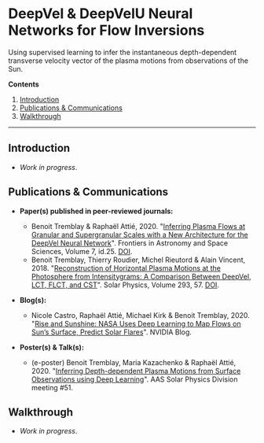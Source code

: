 # DeepVel & DeepVelU Neural Networks for Flow Inversions

Using supervised learning to infer the instantaneous depth-dependent transverse velocity vector of the plasma motions from observations of the Sun.

__Contents__

1. [Introduction](#introduction)
2. [Publications & Communications](#communications)
3. [Walkthrough](#walkthrough)

---

## Introduction

- _Work in progress_.

## Publications & Communications

- __Paper(s) published in peer-reviewed journals:__
  - Benoit Tremblay & Raphaël Attié, 2020. "[Inferring Plasma Flows at Granular and Supergranular Scales with a New Architecture for the DeepVel Neural Network](https://www.frontiersin.org/articles/10.3389/fspas.2020.00025/full)". Frontiers in Astronomy and Space Sciences, Volume 7, id.25. [DOI](https://ui.adsabs.harvard.edu/link_gateway/2020FrASS...7...25T/doi:10.3389/fspas.2020.00025).
  - Benoit Tremblay, Thierry Roudier, Michel Rieutord & Alain Vincent, 2018. "[Reconstruction  of  Horizontal  Plasma Motions at the Photosphere from Intensitygrams: A Comparison Between DeepVel, LCT, FLCT, and CST](https://link.springer.com/article/10.1007/s11207-018-1276-7)". Solar Physics, Volume 293, 57. [DOI](https://ui.adsabs.harvard.edu/link_gateway/2018SoPh..293...57T/doi:10.1007/s11207-018-1276-7).

- __Blog(s):__
  - Nicole Castro, Raphaël Attié, Michael Kirk & Benoit Tremblay, 2020. "[Rise and Sunshine: NASA Uses Deep Learning to Map Flows on Sun’s Surface, Predict Solar Flares](https://blogs.nvidia.com/blog/2020/08/31/nasa-maps-solar-flows/)". NVIDIA Blog.

- __Poster(s) & Talk(s):__
  - (e-poster) Benoit Tremblay, Maria Kazachenko & Raphaël Attié, 2020. "[Inferring Depth-dependent Plasma Motions from Surface Observations using Deep Learning](https://spd51-aas.ipostersessions.com/default.aspx?s=95-00-95-EF-1A-20-83-9E-EB-96-8A-94-C9-96-38-83)". AAS Solar Physics Division meeting #51.

## Walkthrough

- _Work in progress_.
